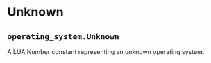 # Unknown

## `operating_system.Unknown`
A LUA Number constant representing an unknown operating system.

<include from="lib.topic" element-id="lua.os.footer" use-filter="empty,unknown"></include>
